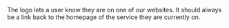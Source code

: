 <p>The logo lets a user know they are on one of our websites. It should always be a link back to the homepage of the service they are currently on.</p>
